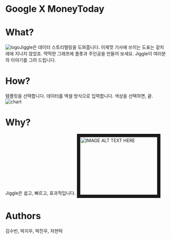 # Google X MoneyToday

# What?
![logo](https://i.imgur.com/tDybXwY.png)Jiggle은 데이터 스토리텔링을 도와줍니다.
이제껏 기사에 쓰이는 도표는 겉치레에 지나지 않았죠.
딱딱한 그래프에 플롯과 주인공을 만들어 보세요.
Jiggle이 여러분의 이야기를 그려 드립니다.

# How?
템플릿을 선택합니다.
데이터를 엑셀 방식으로 입력합니다.
색상을 선택하면, 끝. 
![chart](https://i.imgur.com/omdegPu.gifv)

# Why?
Jiggle은 쉽고, 빠르고, 효과적입니다. 
<a href="http://www.youtube.com/watch?feature=player_embedded&v=Pc06_NhQT14
" target="_blank"><img src="http://img.youtube.com/vi/Pc06_NhQT14/0.jpg" 
alt="IMAGE ALT TEXT HERE" width="240" height="180" border="10" /></a>

# Authors
김수빈, 박지우, 박진우, 차현탁
